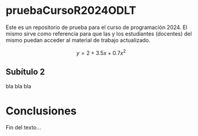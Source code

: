 # pruebaCursoR2024ODLT

Este es un repositorio de prueba para el curso de programación 2024. El mismo sirve como referencia para que las y los estudiantes (docentes) del mismo puedan acceder al material de trabajo actualizado.

$$y=2+3.5x+0.7x^2$$
## Subítulo 2
bla bla bla 

# Conclusiones
Fin del texto...
